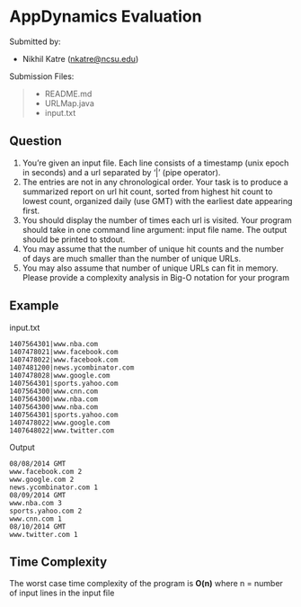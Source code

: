 AppDynamics Evaluation
===================
Submitted by:

 - Nikhil Katre (nkatre@ncsu.edu)

Submission Files:
>  - README.md
>  - URLMap.java
>  - input.txt

Question
-------------

 1. You’re given an input file. Each line consists of a timestamp (unix
    epoch in seconds) and a url separated by ‘|’ (pipe operator).
 2. The entries are not in any chronological order. Your task is to
    produce a summarized report on url hit count, sorted from highest
    hit count to lowest count, organized daily (use GMT) with the
    earliest date appearing first.
 3. You should display the number of times each url is visited. Your
    program should take in one command line argument: input file name.
    The output should be printed to stdout.
 4. You may assume that the number of unique hit counts and the number
    of days are much smaller than the number of unique URLs.
 5. You may also assume that number of unique URLs can fit in memory.
    Please provide a complexity analysis in Big-O notation for your
    program


Example
-------------
input.txt

    1407564301|www.nba.com
    1407478021|www.facebook.com
    1407478022|www.facebook.com
    1407481200|news.ycombinator.com
    1407478028|www.google.com
    1407564301|sports.yahoo.com
    1407564300|www.cnn.com
    1407564300|www.nba.com
    1407564300|www.nba.com
    1407564301|sports.yahoo.com
    1407478022|www.google.com
    1407648022|www.twitter.com

Output

    08/08/2014 GMT
    www.facebook.com 2
    www.google.com 2
    news.ycombinator.com 1
    08/09/2014 GMT
    www.nba.com 3
    sports.yahoo.com 2
    www.cnn.com 1
    08/10/2014 GMT
    www.twitter.com 1


Time Complexity
-------------

The worst case time complexity of the program is **O(n)** where n = number of input lines in the input file
